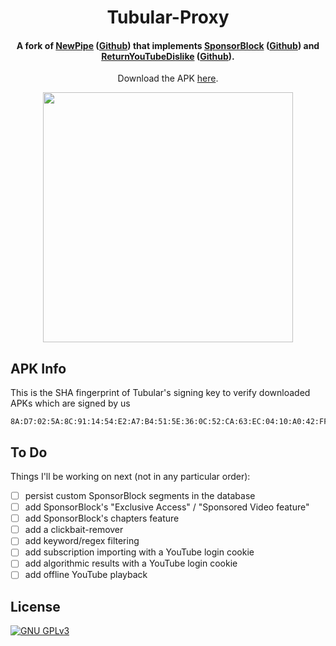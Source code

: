 <h1 align="center"><b>Tubular-Proxy</b></h2>
<h4 align="center">A fork of <a href="https://newpipe.net/">NewPipe</a> (<a href="https://github.com/TeamNewPipe/NewPipe/">Github</a>) that implements <a href="https://sponsor.ajay.app/">SponsorBlock</a> (<a href="https://github.com/ajayyy/SponsorBlock/">Github</a>) and <a href="https://www.returnyoutubedislike.com/">ReturnYouTubeDislike</a> (<a href="https://github.com/Anarios/return-youtube-dislike/">Github</a>).</h4>
<p align="center">Download the APK <a href="https://github.com/ergolyam/Tubular-Proxy/releases/latest">here</a>.</p>
<p align="center"><img src="doc/gif/preview_01.gif" width="400"></p>

## APK Info

This is the SHA fingerprint of Tubular's signing key to verify downloaded APKs which are signed by us
```
8A:D7:02:5A:8C:91:14:54:E2:A7:B4:51:5E:36:0C:52:CA:63:EC:04:10:A0:42:FF:46:E9:AD:05:B5:09:E1:87
```

## To Do
Things I'll be working on next (not in any particular order):
- [ ] persist custom SponsorBlock segments in the database
- [ ] add SponsorBlock's "Exclusive Access" / "Sponsored Video feature"
- [ ] add SponsorBlock's chapters feature
- [ ] add a clickbait-remover
- [ ] add keyword/regex filtering
- [ ] add subscription importing with a YouTube login cookie
- [ ] add algorithmic results with a YouTube login cookie
- [ ] add offline YouTube playback

## License
[![GNU GPLv3](https://www.gnu.org/graphics/gplv3-127x51.png)](https://www.gnu.org/licenses/gpl-3.0.en.html)
